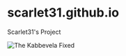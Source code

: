 # scarlet31.github.io
Scarlet31's Project

![The Kabbevela Fixed](kabbevala--fixed--2022.png "The Kabbevala Fixed")
